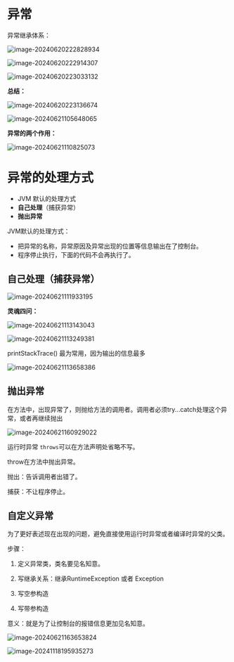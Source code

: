 # 异常

异常继承体系：

![image-20240620222828934](D:\md_image\image-20240620222828934.png)

![image-20240620222914307](D:\md_image\image-20240620222914307.png)

![image-20240620223033132](D:\md_image\image-20240620223033132.png)

**总结：**

![image-20240620223136674](D:\md_image\image-20240620223136674.png)



![image-20240621105648065](D:\md_image\image-20240621105648065.png)

**异常的两个作用：**

![image-20240621110825073](D:\md_image\image-20240621110825073.png)

# 异常的处理方式

* JVM 默认的处理方式
* **自己处理**（捕获异常）
* **抛出异常**

JVM默认的处理方式：

* 把异常的名称，异常原因及异常出现的位置等信息输出在了控制台。
* 程序停止执行，下面的代码不会再执行了。



## 自己处理（捕获异常）

<img src="D:\md_image\image-20240621111933195.png" alt="image-20240621111933195"  />

**灵魂四问：**

![image-20240621113143043](D:\md_image\image-20240621113143043.png)



![image-20240621113249381](D:\md_image\image-20240621113249381.png)

printStackTrace() 最为常用，因为输出的信息最多

![image-20240621113658386](D:\md_image\image-20240621113658386.png)

## 抛出异常

在方法中，出现异常了，则抛给方法的调用者。调用者必须try...catch处理这个异常，或者再继续抛出

![image-20240621160929022](D:\md_image\image-20240621160929022.png)

运行时异常 `throws`可以在方法声明处省略不写。

throw在方法中抛出异常。



抛出：告诉调用者出错了。

捕获：不让程序停止。



## 自定义异常

为了更好表述现在出现的问题，避免直接使用运行时异常或者编译时异常的父类。



步骤：

1. 定义异常类，类名要见名知意。
2. 写继承关系：继承RuntimeException 或者 Exception

3. 写空参构造
4. 写带参构造

意义：就是为了让控制台的报错信息更加见名知意。

![image-20240621163653824](D:\md_image\image-20240621163653824.png)





![image-20241118195935273](D:\md_image\image-20241118195935273.png)
